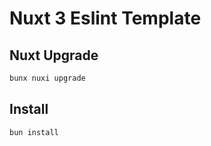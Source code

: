 # Nuxt 3 Eslint Template

## Nuxt Upgrade
```bash
bunx nuxi upgrade
```

## Install
```bash
bun install
```
